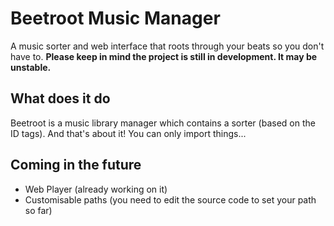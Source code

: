 Beetroot Music Manager
===================================
A music sorter and web interface that roots through your beats so you don't have to.
**Please keep in mind the project is still in development. It may be unstable.**

## What does it do
Beetroot is a music library manager which contains a sorter (based on the ID tags). And that's about it! You can only import things...

## Coming in the future
* Web Player (already working on it)
* Customisable paths (you need to edit the source code to set your path so far)
